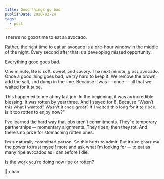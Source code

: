 ```yaml
---
title: Good things go bad
publishDate: 2020-02-24
tags:
  - post
---
```


There’s no good time to eat an avocado.

Rather, the right time to eat an avocado is a one-hour window in the middle of the night. Every second after that is a developing missed opportunity.

Everything good goes bad.

One minute, life is soft, sweet, and savory. The next minute, gross avocado.
Once a good thing goes bad, we try hard to keep it. We remove the brown, add the salt, and dump in the lime. Because it was — once — all that we waited for it to be.

This happened to me at my last job. In the beginning, it was an incredible blessing. It was rotten by year three. And I stayed for 8. Because “Wasn’t this what I wanted? Wasn’t it once great? If I waited this long for it to ripen, is it too rotten to enjoy now?”

I’ve learned the hard way that jobs aren’t commitments. They’re temporary partnerships — momentary alignments. They ripen; then they rot. And there’s no prize for stomaching rotten ones.

I’m a naturally committed person. So this hurts to admit. But it also gives me the power to trust myself more and ask what I’m looking for — to eat as many ripe avocados as I can before I die.

Is the work you’re doing now ripe or rotten?

🥑 chan
